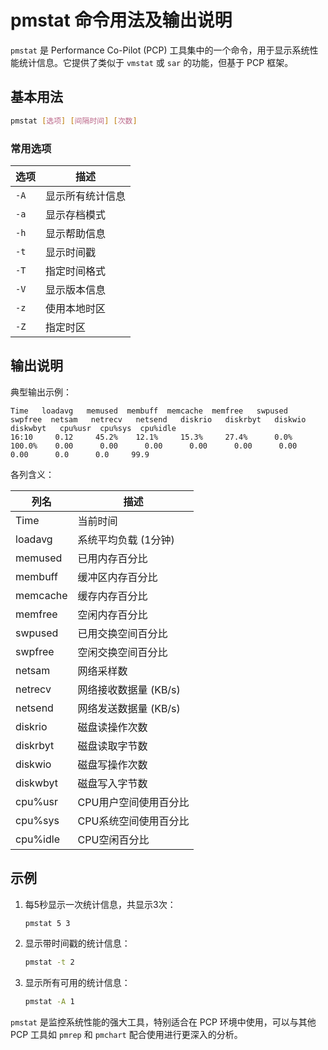 # pmstat 命令用法及输出说明

`pmstat` 是 Performance Co-Pilot (PCP) 工具集中的一个命令，用于显示系统性能统计信息。它提供了类似于 `vmstat` 或 `sar` 的功能，但基于 PCP 框架。

## 基本用法

```bash
pmstat [选项] [间隔时间] [次数]
```

### 常用选项

| 选项 | 描述 |
|------|------|
| `-A` | 显示所有统计信息 |
| `-a` | 显示存档模式 |
| `-h` | 显示帮助信息 |
| `-t` | 显示时间戳 |
| `-T` | 指定时间格式 |
| `-V` | 显示版本信息 |
| `-z` | 使用本地时区 |
| `-Z` | 指定时区 |

## 输出说明

典型输出示例：

```
Time   loadavg   memused  membuff  memcache  memfree   swpused  swpfree  netsam   netrecv   netsend   diskrio   diskrbyt   diskwio   diskwbyt   cpu%usr  cpu%sys  cpu%idle
16:10     0.12     45.2%    12.1%     15.3%     27.4%      0.0%   100.0%    0.00      0.00      0.00      0.00      0.00      0.00      0.00      0.0      0.0     99.9
```

各列含义：

| 列名 | 描述 |
|------|------|
| Time | 当前时间 |
| loadavg | 系统平均负载 (1分钟) |
| memused | 已用内存百分比 |
| membuff | 缓冲区内存百分比 |
| memcache | 缓存内存百分比 |
| memfree | 空闲内存百分比 |
| swpused | 已用交换空间百分比 |
| swpfree | 空闲交换空间百分比 |
| netsam | 网络采样数 |
| netrecv | 网络接收数据量 (KB/s) |
| netsend | 网络发送数据量 (KB/s) |
| diskrio | 磁盘读操作次数 |
| diskrbyt | 磁盘读取字节数 |
| diskwio | 磁盘写操作次数 |
| diskwbyt | 磁盘写入字节数 |
| cpu%usr | CPU用户空间使用百分比 |
| cpu%sys | CPU系统空间使用百分比 |
| cpu%idle | CPU空闲百分比 |

## 示例

1. 每5秒显示一次统计信息，共显示3次：
   ```bash
   pmstat 5 3
   ```

2. 显示带时间戳的统计信息：
   ```bash
   pmstat -t 2
   ```

3. 显示所有可用的统计信息：
   ```bash
   pmstat -A 1
   ```

`pmstat` 是监控系统性能的强大工具，特别适合在 PCP 环境中使用，可以与其他 PCP 工具如 `pmrep` 和 `pmchart` 配合使用进行更深入的分析。
